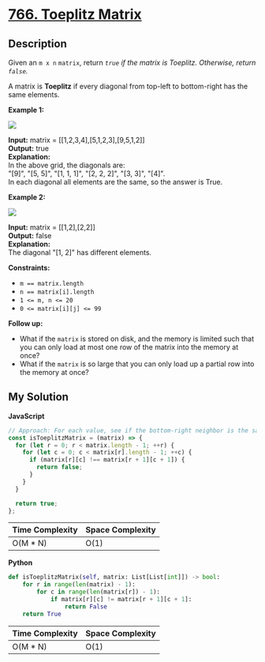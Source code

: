 # [766. Toeplitz Matrix](https://leetcode.com/problems/toeplitz-matrix)

## Description

Given an `m x n` `matrix`, return *`true` if the matrix is Toeplitz. Otherwise, return `false`.*

A matrix is **Toeplitz** if every diagonal from top-left to bottom-right has the same elements.

**Example 1:**

![](https://assets.leetcode.com/uploads/2020/11/04/ex1.jpg)

**Input:** matrix = \[\[1,2,3,4\],\[5,1,2,3\],\[9,5,1,2\]\]  
**Output:** true  
**Explanation:**  
In the above grid, the diagonals are:  
"\[9\]", "\[5, 5\]", "\[1, 1, 1\]", "\[2, 2, 2\]", "\[3, 3\]", "\[4\]".  
In each diagonal all elements are the same, so the answer is True.

**Example 2:**

![](https://assets.leetcode.com/uploads/2020/11/04/ex2.jpg)

**Input:** matrix = \[\[1,2\],\[2,2\]\]  
**Output:** false  
**Explanation:**  
The diagonal "\[1, 2\]" has different elements.

**Constraints:**

- `m == matrix.length`
- `n == matrix[i].length`
- `1 <= m, n <= 20`
- `0 <= matrix[i][j] <= 99`

**Follow up:**

- What if the `matrix` is stored on disk, and the memory is limited such that you can only load at most one row of the matrix into the memory at once?
- What if the `matrix` is so large that you can only load up a partial row into the memory at once?

## My Solution

**JavaScript**

```js
// Approach: For each value, see if the bottom-right neighbor is the same value.
const isToeplitzMatrix = (matrix) => {
  for (let r = 0; r < matrix.length - 1; ++r) {
    for (let c = 0; c < matrix[r].length - 1; ++c) {
      if (matrix[r][c] !== matrix[r + 1][c + 1]) {
        return false;
      }
    }
  }

  return true;
};
```

| Time Complexity | Space Complexity |
| --------------- | ---------------- |
| O(M \* N)       | O(1)             |

**Python**

```python
def isToeplitzMatrix(self, matrix: List[List[int]]) -> bool:
    for r in range(len(matrix) - 1):
        for c in range(len(matrix[r]) - 1):
            if matrix[r][c] != matrix[r + 1][c + 1]:
                return False
    return True
```

| Time Complexity | Space Complexity |
| --------------- | ---------------- |
| O(M \* N)       | O(1)             |
